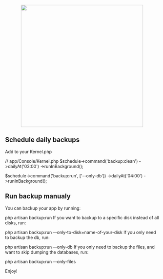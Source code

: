 <p align="center"><a href="https://laravel.com" target="_blank"><img src="https://raw.githubusercontent.com/laravel/art/master/logo-lockup/5%20SVG/2%20CMYK/1%20Full%20Color/laravel-logolockup-cmyk-red.svg" width="400"></a></p>


## Schedule daily backups

Add to your Kernel.php

// app/Console/Kernel.php
$schedule->command('backup:clean')
  ->dailyAt('03:00')
  ->runInBackground();

$schedule->command('backup:run', ['--only-db'])
  ->dailyAt('04:00')
  ->runInBackground();

## Run backup manualy

You can backup your app by running:

php artisan backup:run
If you want to backup to a specific disk instead of all disks, run:

php artisan backup:run --only-to-disk=name-of-your-disk
If you only need to backup the db, run:

php artisan backup:run --only-db
If you only need to backup the files, and want to skip dumping the databases, run:

php artisan backup:run --only-files

Enjoy!
